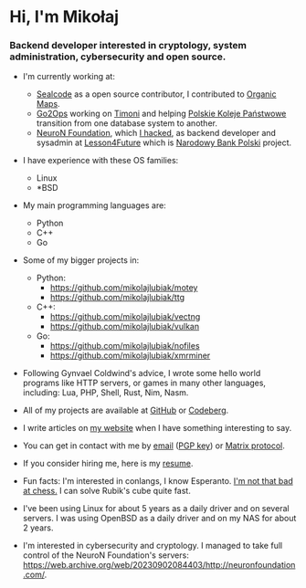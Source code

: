 # Hi, I'm Mikołaj

### Backend developer interested in cryptology, system administration, cybersecurity and open source.

- I'm currently working at:
    - [Sealcode](https://www.sealcode.it/) as a open source contributor, I contributed to [Organic Maps](https://organicmaps.app/).
    - [Go2Ops](https://go2ops.com/) working on [Timoni](https://timoni.io/) and helping [Polskie Koleje Państwowe](https://www.pkp.pl/) transition from one database system to another.
    - [NeuroN Foundation](https://neuronfoundation.com/), which [I hacked](https://web.archive.org/web/20230902084403/http://neuronfoundation.com/), as backend developer and sysadmin at [Lesson4Future](https://lesson4future.com/) which is [Narodowy Bank Polski](https://nbp.pl/) project.

- I have experience with these OS families:
	- Linux
	- \*BSD

- My main programming languages are:
	- Python
	- C++
	- Go

- Some of my bigger projects in:
	- Python:
		- https://github.com/mikolajlubiak/motey
		- https://github.com/mikolajlubiak/ttg
	- C++:
		- https://github.com/mikolajlubiak/vectng
		- https://github.com/mikolajlubiak/vulkan
	- Go:
		- https://github.com/mikolajlubiak/nofiles
		- https://github.com/mikolajlubiak/xmrminer

- Following Gynvael Coldwind's advice, I wrote some hello world programs like HTTP servers, or games in many other languages, including: Lua, PHP, Shell, Rust, Nim, Nasm.

- All of my projects are available at [GitHub](https://github.com/mikolajlubiak) or [Codeberg](https://codeberg.org/mikolajlubiak).

- I write articles on [my website](https://lubiak.pages.dev/) when I have something interesting to say.

- You can get in contact with me by [email](mailto:lubiak@proton.me) ([PGP key](https://keys.openpgp.org/search?q=lubiak%40proton.me)) or [Matrix protocol](https://matrix.to/#/@galanonim:matrix.org).

- If you consider hiring me, here is my [resume](https://lubiak.pages.dev/resume.pdf).

- Fun facts: I'm interested in conlangs, I know Esperanto. [I'm not that bad at chess.](https://lichess.org/@/funtoomen) I can solve Rubik's cube quite fast.

- I've been using Linux for about 5 years as a daily driver and on several servers. I was using OpenBSD as a daily driver and on my NAS for about 2 years.
- I'm interested in cybersecurity and cryptology. I managed to take full control of the NeuroN Foundation's servers: https://web.archive.org/web/20230902084403/http://neuronfoundation.com/.

